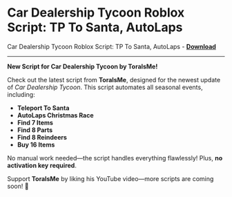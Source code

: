 <h1>Car Dealership Tycoon Roblox Script: TP To Santa, AutoLaps</h1>

Car Dealership Tycoon Roblox Script: TP To Santa, AutoLaps - **[Download](https://www.dlgram.com/public/files/api.php?shortened=NXdmet)**


<hr>


**New Script for Car Dealership Tycoon by ToraIsMe!**  

Check out the latest script from **ToraIsMe**, designed for the newest update of *Car Dealership Tycoon*. This script automates all seasonal events, including:  

- **Teleport To Santa**  
- **AutoLaps Christmas Race**  
- **Find 7 Items**  
- **Find 8 Parts**  
- **Find 8 Reindeers**  
- **Buy 16 Items**  

No manual work needed—the script handles everything flawlessly! Plus, **no activation key required**.  

Support **ToraIsMe** by liking his YouTube video—more scripts are coming soon! 🚀